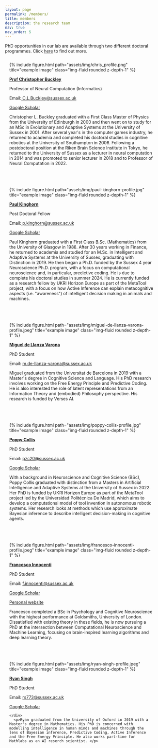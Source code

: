 ```yaml
---
layout: page
permalink: /members/
title: members
description: the research team
nav: true
nav_order: 5
---
```


PhD opportunities in our lab are available through two different doctoral programmes. Click <a href="https://www.sussex.ac.uk/study/phd/doctoral">here</a> to find out more.

<div style="padding: 1em;" class="row justify-content-sm-left">
    <div class="col-sm-4 mt-3 mt-md-0">
        {% include figure.html path="assets/img/chris_profile.png" title="example image" class="img-fluid rounded z-depth-1" %}
    </div>
    <div>
      <p><b><a href="https://profiles.sussex.ac.uk/p108674-christopher-buckley/about">Prof Christopher Buckley</a></b></p>
      <p>Professor of Neural Computation (Informatics)</p>
      <p>Email:<a href = "mailto:  C.L.Buckley@sussex.ac.uk"> C.L.Buckley@sussex.ac.uk</a></p>
      <p><a href="https://scholar.google.co.uk/citations?user=nWuZ0XcAAAAJ&hl=en">Google Scholar</a></p>
    </div>
    <p>Christopher L.  Buckley graduated with a First Class Master of Physics from the University of Edinburgh in 2000 and then went on to study for an MSc in Evolutionary and Adaptive Systems at the University of Sussex in 2001. After several year's in the computer games industry, he returned to academia and completed his doctoral studies in cognitive robotics at the University of Southampton in 2008.  Following a postdoctoral position at the Riken Brain Science Institute in Tokyo, he returned to the University of Sussex as a lecturer in neural computation in 2014 and was promoted to senior lecturer in 2018 and to Professor of Neural Computation in 2022.</p>
</div>

<div style="padding: 1em;">
</div>

<div style="padding: 1em;" class="row justify-content-sm-left">
    <div class="col-sm-4 mt-3 mt-md-0">
        {% include figure.html path="assets/img/paul-kinghorn-profile.jpg" title="example image" class="img-fluid rounded z-depth-1" %}
    </div>
    <div>
      <p><b><a href="https://profiles.sussex.ac.uk/p108674-christopher-buckley/about">Paul Kinghorn</a></b></p>
      <p>Post Doctoral Fellow</p>
      <p>Email:<a href = "mailto:  p.kinghorn@sussex.ac.uk"> p.kinghorn@sussex.ac.uk</a></p>
      <p><a href="https://scholar.google.co.uk/citations?hl=en&user=j6KSdDcAAAAJ">Google Scholar</a></p>
    </div>
    <p>Paul Kinghorn graduated with a First Class B.Sc. (Mathematics) from the University of Glasgow in 1988.  After 30 years working in Finance, he returned to academia and studied for an M.Sc. in Intelligent and Adaptive Systems at the University of Sussex, graduating with Distinction in 2019.  He then began a Ph.D. funded by the Sussex 4 year Neuroscience Ph.D. program, with a focus on computational neuroscience and, in particular, predictive coding. He is due to complete his doctoral studies in summer 2024. He is currently funded as a research fellow by UKRI Horizon Europe as part of the MetaTool project, with a focus on how Active Inference can explain metacognitive aspects (i.e. "awareness") of intelligent decision making in animals and machines.</p>
</div>

<div style="padding: 1em;">
</div>

<div style="padding: 1em;" class="row justify-content-sm-left">
    <div class="col-sm-4 mt-3 mt-md-0">
        {% include figure.html path="assets/img/miguel-de-llanza-varona-profile.jpeg" title="example image" class="img-fluid rounded z-depth-1" %}
    </div>
    <div>
      <p><b><a href="https://profiles.sussex.ac.uk/p108674-christopher-buckley/about">Miguel de Llanza Varona</a></b></p>
      <p>PhD Student</p>
      <p>Email: <a href = "mailto: m.de-llanza-varona@sussex.ac.uk"> m.de-llanza-varona@sussex.ac.uk</a></p>
    </div>
    <p>Miguel graduated from the Universitat de Barcelona in 2019 with a Master's degree in Cognitive Science and Language. His PhD research involves working on the Free Energy Principle and Predictive Coding. He is also interested the role of latent representations from an Information Theory and (embodied) Philosophy perspective. His research is funded by Verses AI.</p>
</div>

<div style="padding: 1em;">
</div>

<div style="padding: 1em;" class="row justify-content-sm-left">
    <div class="col-sm-4 mt-3 mt-md-0">
        {% include figure.html path="assets/img/poppy-collis-profile.jpg" title="example image" class="img-fluid rounded z-depth-1" %}
    </div>
    <div>
      <p><b><a href="https://profiles.sussex.ac.uk/p108674-christopher-buckley/about">Poppy Collis</a></b></p>
      <p>PhD Student</p>
      <p>Email: <a href = "mailto: pzc20@sussex.ac.uk"> pzc20@sussex.ac.uk</a></p>
      <p><a href="https://scholar.google.co.uk/citations?hl=en&user=mXPjaYYAAAAJ">Google Scholar</a></p>
    </div>
    <p>With a background in Neuroscience and Cognitive Science (BSc), Poppy Collis graduated with distinction from a Masters in Artificial Intelligence and Adaptive Systems at the University of Sussex in 2022. Her PhD is funded by UKRI Horizon Europe as part of the MetaTool project led by the Universidad Politécnica De Madrid, which aims to develop a computational model of tool invention in autonomous robotic systems. Her research looks at methods which use approximate Bayesian inference to describe intelligent decision-making in cognitive agents.</p>
</div>

<div style="padding: 1em;">
</div>

<div style="padding: 1em;" class="row justify-content-sm-left">
    <div class="col-sm-4 mt-3 mt-md-0">
        {% include figure.html path="assets/img/francesco-innocenti-profile.jpeg" title="example image" class="img-fluid rounded z-depth-1" %}
    </div>
    <div>
      <p><b><a href="https://profiles.sussex.ac.uk/p108674-christopher-buckley/about">Francesco Innocenti</a></b></p>
      <p>PhD Student</p>
      <p>Email: <a href = "mailto: f.innocenti@sussex.ac.uk"> f.innocenti@sussex.ac.uk</a></p>
      <p><a href="https://scholar.google.co.uk/citations?hl=en&user=t6Sq56EAAAAJ">Google Scholar</a></p>
      <p><a href="https://francescoinnocenti.github.io/">Personal website</a></p>
    </div>
      <p>Francesco completed a BSc in Psychology and Cognitive Neuroscience with the highest performance at Goldsmiths, University of London. Dissatisfied with existing theory in these fields, he is now pursuing a PhD at the intersection between Computational Neuroscience and Machine Learning, focusing on brain-inspired learning algorithms and deep learning theory.
</p>
</div>

<div style="padding: 1em;">
</div>

<div style="padding: 1em;" class="row justify-content-sm-left">
    <div class="col-sm-4 mt-3 mt-md-0">
        {% include figure.html path="assets/img/ryan-singh-profile.jpeg" title="example image" class="img-fluid rounded z-depth-1" %}
    </div>
    <div>
      <p><b><a href="https://profiles.sussex.ac.uk/p108674-christopher-buckley/about">Ryan Singh</a></b></p>
      <p>PhD Student</p>
      <p>Email: <a href = "mailto: rs773@sussex.ac.uk"> rs773@sussex.ac.uk</a></p>
      <p><a href="https://scholar.google.co.uk/citations?hl=en&user=Ukqus4oAAAAJ">Google Scholar</a></p>

    </div>
      <p>Ryan graduated from the University of Oxford in 2019 with a Master's degree in Mathematics. His PhD is concerned with modelling intelligence in human minds and machines through the lens of Bayesian inference, Predictive Coding, Active Inference and the Free Energy Principle. He also works part-time for Mathlabs as an AI reserch scientist. </p>
</div>

<div style="padding: 1em;">
</div>
